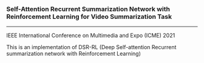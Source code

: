 ### Self-Attention Recurrent Summarization Network with Reinforcement Learning for Video Summarization Task
___
IEEE International Conference on Multimedia and Expo (ICME) 2021


This is an implementation of DSR-RL (Deep Self-attention Recurrent summarization network with Reinforcement Learning)
